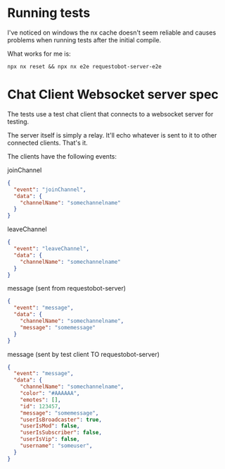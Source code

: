 # Running tests

I've noticed on windows the nx cache doesn't seem reliable and causes problems when running tests after the initial compile.

What works for me is: 

```
npx nx reset && npx nx e2e requestobot-server-e2e
```

# Chat Client Websocket server spec

The tests use a test chat client that connects to a websocket server for testing.

The server itself is simply a relay. It'll echo whatever is sent to it to other
connected clients. That's it.  

The clients have the following events:

joinChannel

```json
{
  "event": "joinChannel",
  "data": {
    "channelName": "somechannelname"
  }
}
```

leaveChannel

```json
{
  "event": "leaveChannel",
  "data": {
    "channelName": "somechannelname"
  }
}
```

message (sent from requestobot-server)

```json
{
  "event": "message",
  "data": {
    "channelName": "somechannelname",
    "message": "somemessage"
  }
}
```

message (sent by test client TO requestobot-server)

```json
{
  "event": "message",
  "data": {
    "channelName": "somechannelname",
    "color": "#AAAAAA",
    "emotes": [],
    "id": 123457,
    "message": "somemessage",
    "userIsBroadcaster": true,
    "userIsMod": false,
    "userIsSubscriber": false,
    "userIsVip": false,
    "username": "someuser",
  }
}
```
